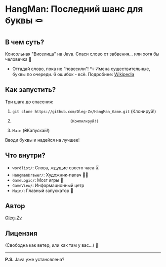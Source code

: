 # HangMan: Последний шанс для буквы 🪢

## В чем суть?

Консольная "Виселица" на Java. Спаси слово от забвения... или хотя бы человечка 😬
* Отгадай слово, пока не “повесили”! 
*💀 Имена существительные, буквы по очереди. 6 ошибок - всё. Подробнее: [Wikipedia](https://ru.wikipedia.org/wiki/Виселица_%28игра%29)
## Как запустить?

Три шага до спасения:

1.  `git clone https://github.com/Oleg-Zv/HangMan_Game.git`  (Клонируй!)
2.                               (Компилируй!)
3.  `Main` (<s>З</s>Капускай!)

Вводи буквы и надейся на лучшее! 

## Что внутри?

*   `wordlist/`: Слова, ждущие своего часа ⏳
*   `HangmanDrawer/`: Художник-палач 👨‍🎨
*   `GameLogic/`: Мозг игры 🧠
*   `GameView/`: Информационный цетр
*   `Main/`: Главный запускатор 🚀

## Автор

[Oleg-Zv](https://github.com/Oleg-Zv)

## Лицензия

(Свободна как ветер, или как там у вас...) 💨

---

**P.S.** Java уже установлена?
